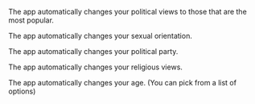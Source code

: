 The app automatically changes your political views to those that are the most popular.

The app automatically changes your sexual orientation.

The app automatically changes your political party.

The app automatically changes your religious views.

The app automatically changes your age. (You can pick from a list of options)
